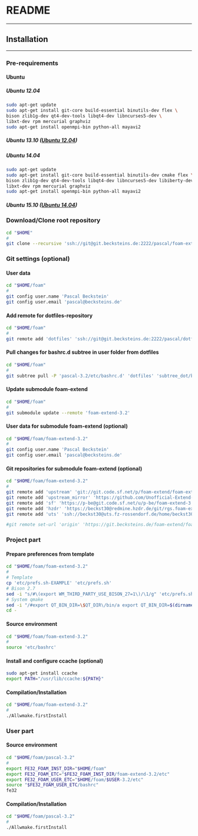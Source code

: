 # README
------

## Installation
------

### Pre-requirements

#### Ubuntu
##### Ubuntu 12.04 <a name="ubuntu1204"></a>
```bash
sudo apt-get update
sudo apt-get install git-core build-essential binutils-dev flex \
bison zlib1g-dev qt4-dev-tools libqt4-dev libncurses5-dev \
libxt-dev rpm mercurial graphviz
sudo apt-get install openmpi-bin python-all mayavi2
```
##### Ubuntu 13.10 <a name="ubuntu1310"></a> ([Ubuntu 12.04](#ubuntu1204))
##### Ubuntu 14.04 <a name="ubuntu1404"></a>
```bash
sudo apt-get update
sudo apt-get install git-core build-essential binutils-dev cmake flex \
bison zlib1g-dev qt4-dev-tools libqt4-dev libncurses5-dev libiberty-dev \
libxt-dev rpm mercurial graphviz
sudo apt-get install openmpi-bin python-all mayavi2
```
##### Ubuntu 15.10 <a name="ubuntu1510"></a> ([Ubuntu 14.04](#ubuntu1404))

### Download/Clone root repository

```bash
cd "$HOME"
#
git clone --recursive 'ssh://git@git.becksteins.de:2222/pascal/foam-extend.git' 'foam'
```

### Git settings (optional)

#### User data
```bash
cd "$HOME/foam"
#
git config user.name 'Pascal Beckstein'
git config user.email 'pascal@becksteins.de'
```
#### Add remote for dotfiles-repository
```bash
cd "$HOME/foam"
#
git remote add 'dotfiles' 'ssh://git@git.becksteins.de:2222/pascal/dotfiles.git'
```
#### Pull changes for bashrc.d subtree in user folder from dotfiles
```bash
cd "$HOME/foam"
#
git subtree pull -P 'pascal-3.2/etc/bashrc.d' 'dotfiles' 'subtree_dot/bashrc.d' --squash
```
#### Update submodule foam-extend
```bash
cd "$HOME/foam"
#
git submodule update --remote 'foam-extend-3.2'
```
#### User data for submodule foam-extend (optional)
```bash
cd "$HOME/foam/foam-extend-3.2"
#
git config user.name 'Pascal Beckstein'
git config user.email 'pascal@becksteins.de'
```
#### Git repositories for submodule foam-extend (optional)
```bash
cd "$HOME/foam/foam-extend-3.2"
#
git remote add 'upstream' 'git://git.code.sf.net/p/foam-extend/foam-extend-3.2'
git remote add 'upstream_mirror' 'https://github.com/Unofficial-Extend-Project-Mirror/foam-extend-foam-extend-3.2.git'
git remote add 'sf' 'https://p-be@git.code.sf.net/u/p-be/foam-extend-3.2'
git remote add 'hzdr' 'https://beckst30@redmine.hzdr.de/git/rgs.foam-extend-user-pascal'
git remote add 'uts' 'ssh://beckst30@uts.fz-rossendorf.de/home/beckst30/foam'

#git remote set-url 'origin' 'https://git.becksteins.de/foam-extend/foam-extend-3.2'
```


### Project part


#### Prepare preferences from template
```bash
cd "$HOME/foam/foam-extend-3.2"
#
# Template
cp 'etc/prefs.sh-EXAMPLE' 'etc/prefs.sh'
# Bison 2.7
sed -i "s/#\(export WM_THIRD_PARTY_USE_BISON_27=1\)/\1/g" 'etc/prefs.sh'
# System qmake
sed -i "/#export QT_BIN_DIR=\$QT_DIR\/bin/a export QT_BIN_DIR=$(dirname $(which qmake))" 'etc/prefs.sh'
cd -
```
#### Source environment
```bash
cd "$HOME/foam/foam-extend-3.2"
#
source 'etc/bashrc'
```
#### Install and configure ccache (optional)
```bash
sudo apt-get install ccache
export PATH="/usr/lib/ccache:${PATH}"
```
#### Compilation/Installation
```bash
cd "$HOME/foam/foam-extend-3.2"
#
./Allwmake.firstInstall
```


### User part

#### Source environment
```bash
cd "$HOME/foam/pascal-3.2"
#
export FE32_FOAM_INST_DIR="$HOME/foam"
export FE32_FOAM_ETC="$FE32_FOAM_INST_DIR/foam-extend-3.2/etc"
export FE32_FOAM_USER_ETC="$HOME/foam/$USER-3.2/etc"
source "$FE32_FOAM_USER_ETC/bashrc"
fe32
```
#### Compilation/Installation
```bash
cd "$HOME/foam/pascal-3.2"
#
./Allwmake.firstInstall
```
